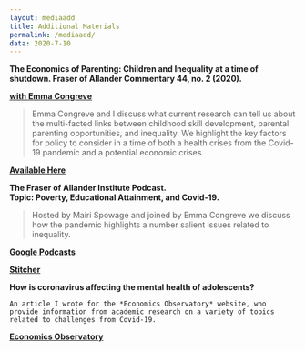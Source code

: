 ```yaml
---
layout: mediaadd
title: Additional Materials
permalink: /mediaadd/
data: 2020-7-10
---
```


**The Economics of Parenting: Children and Inequality at a time of shutdown. Fraser of Allander Commentary 44, no. 2 (2020).**

[**with Emma Congreve**](https://www.strath.ac.uk/staff/congreveemmams/) 
	
>Emma Congreve and I discuss what current research can tell us about the multi-facted links between childhood skill development, parental parenting opportunities, and inequality. We highlight the key factors for policy to consider in a time of both a health crises from the Covid-19 pandemic and a potential economic crises. 

[**Available Here**](https://fraserofallander.org/wp-content/uploads/2020/06/The-Economics-of-Parenting-emma-and-jonathan-formatted.pdf)

**The Fraser of Allander Institute Podcast. <br /> Topic: Poverty, Educational Attainment, and Covid-19.**

 >Hosted by Mairi Spowage and joined by Emma Congreve we discuss how the pandemic highlights a number salient issues related to inequality. 

[**Google Podcasts**](https://podcasts.google.com/feed/aHR0cHM6Ly9mcmFzZXJvZmFsbGFuZGVyLm9yZy9wb2RjYXN0L2ZlZWQv/episode/aHR0cHM6Ly9mcmFzZXJvZmFsbGFuZGVyLm9yZy8_cG9zdF90eXBlPXBvZGNhc3QmcD02MDQ2?ved=2ahUKEwjQj4rKxcLqAhUH8RoKHd0vAZQQkfYCegQIARAF)  

[**Stitcher**](https://www.stitcher.com/podcast/fraser-of-allander-institute-podcast)

**How is coronavirus affecting the mental health of adolescents?**

	An article I wrote for the *Economics Observatory* website, who provide information from academic research on a variety of topics related to challenges from Covid-19. 

[**Economics Observatory**](https://www.coronavirusandtheeconomy.com/question/how-coronavirus-affecting-mental-health-adolescents)





